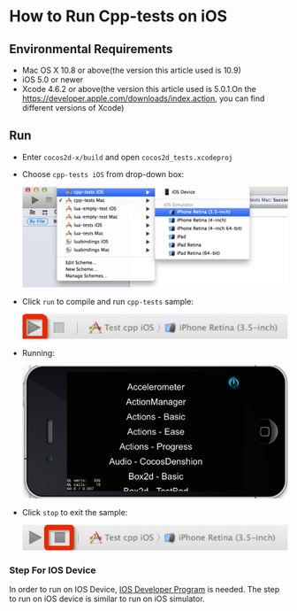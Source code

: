 # How to Run Cpp-tests on iOS
   
## Environmental Requirements

* Mac OS X 10.8 or above(the version this article used is 10.9)
* iOS 5.0 or newer
* Xcode 4.6.2 or above(the version this article used is 5.0.1.On the <https://developer.apple.com/downloads/index.action>, you can find different versions of Xcode)

## Run

* Enter `cocos2d-x/build` and open `cocos2d_tests.xcodeproj`
* Choose `cpp-tests iOS` from drop-down box:
  
  ![select project](res/select_project.png)
  
* Click `run` to compile and run `cpp-tests` sample:

  ![select run button](res/select_run.png)
  
* Running:

  ![run](res/run.png)
  
* Click `stop` to exit the sample:

  ![stop](res/select_stop.png)

  
### Step For IOS Device

In order to run on IOS Device, [IOS Developer Program](https://developer.apple.com/programs/ios/) is needed. The step to run on iOS device is similar to run on iOS simulator.


